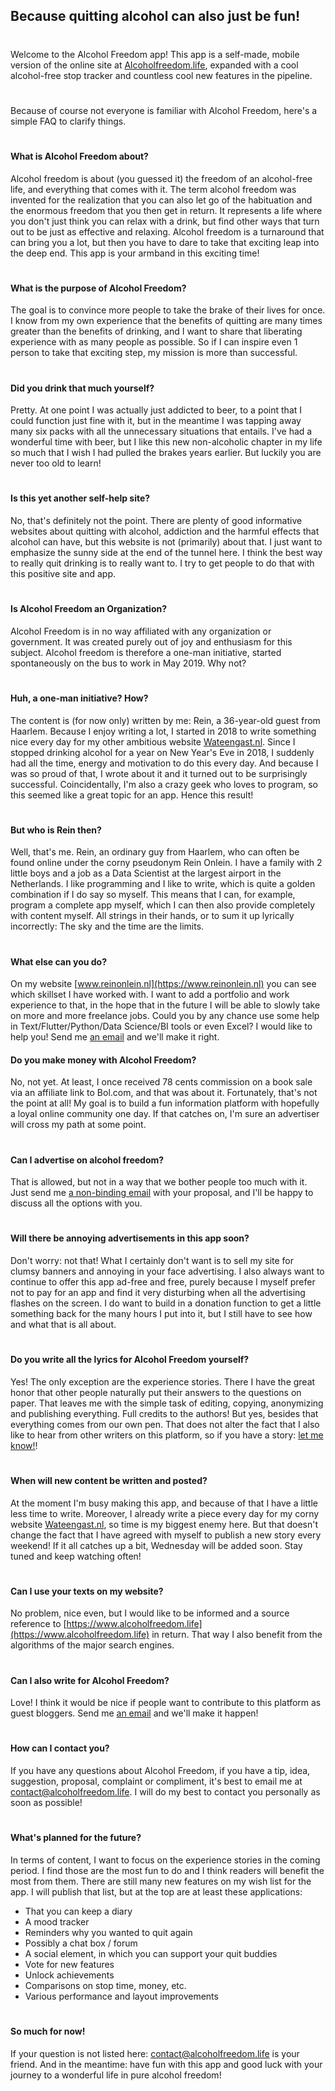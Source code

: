 ## Because quitting alcohol can also just be fun!

#
#
#
Welcome to the Alcohol Freedom app! This app is a self-made, mobile version of the online site at [Alcoholfreedom.life](https://www.alcoholfreedom.life), expanded with a cool alcohol-free stop tracker and countless cool new features in the pipeline.
#
Because of course not everyone is familiar with Alcohol Freedom, here's a simple FAQ to clarify things.
#
#
#
#### **What is Alcohol Freedom about?**
Alcohol freedom is about (you guessed it) the freedom of an alcohol-free life, and everything that comes with it. The term alcohol freedom was invented for the realization that you can also let go of the habituation and the enormous freedom that you then get in return. It represents a life where you don't just think you can relax with a drink, but find other ways that turn out to be just as effective and relaxing. Alcohol freedom is a turnaround that can bring you a lot, but then you have to dare to take that exciting leap into the deep end. This app is your armband in this exciting time!
#
#
#
#### **What is the purpose of Alcohol Freedom?**
The goal is to convince more people to take the brake of their lives for once. I know from my own experience that the benefits of quitting are many times greater than the benefits of drinking, and I want to share that liberating experience with as many people as possible. So if I can inspire even 1 person to take that exciting step, my mission is more than successful.
#
#
#
#### **Did you drink that much yourself?**
Pretty. At one point I was actually just addicted to beer, to a point that I could function just fine with it, but in the meantime I was tapping away many six packs with all the unnecessary situations that entails. I've had a wonderful time with beer, but I like this new non-alcoholic chapter in my life so much that I wish I had pulled the brakes years earlier. But luckily you are never too old to learn!
#
#
#
#### **Is this yet another self-help site?**
No, that's definitely not the point. There are plenty of good informative websites about quitting with alcohol, addiction and the harmful effects that alcohol can have, but this website is not (primarily) about that. I just want to emphasize the sunny side at the end of the tunnel here. I think the best way to really quit drinking is to really want to. I try to get people to do that with this positive site and app.
#
#
#
#### **Is Alcohol Freedom an Organization?**
Alcohol Freedom is in no way affiliated with any organization or government. It was created purely out of joy and enthusiasm for this subject. Alcohol freedom is therefore a one-man initiative, started spontaneously on the bus to work in May 2019. Why not?
#
#
#
#### **Huh, a one-man initiative? How?**
The content is (for now only) written by me: Rein, a 36-year-old guest from Haarlem. Because I enjoy writing a lot, I started in 2018 to write something nice every day for my other ambitious website [Wateengast.nl](https://www.wateengast.nl). Since I stopped drinking alcohol for a year on New Year's Eve in 2018, I suddenly had all the time, energy and motivation to do this every day. And because I was so proud of that, I wrote about it and it turned out to be surprisingly successful. Coincidentally, I'm also a crazy geek who loves to program, so this seemed like a great topic for an app. Hence this result!
#
#
#
#### **But who is Rein then?**
Well, that's me. Rein, an ordinary guy from Haarlem, who can often be found online under the corny pseudonym Rein Onlein. I have a family with 2 little boys and a job as a Data Scientist at the largest airport in the Netherlands. I like programming and I like to write, which is quite a golden combination if I do say so myself. This means that I can, for example, program a complete app myself, which I can then also provide completely with content myself. All strings in their hands, or to sum it up lyrically incorrectly: The sky and the time are the limits.
#
#
#
#### **What else can you do?**
On my website [www.reinonlein.nl](https://www.reinonlein.nl) you can see which skillset I have worked with. I want to add a portfolio and work experience to that, in the hope that in the future I will be able to slowly take on more and more freelance jobs. Could you by any chance use some help in Text/Flutter/Python/Data Science/BI tools or even Excel? I would like to help you! Send me [an email](mailto:contact@alcoholfreedom.life) and we'll make it right.
#### **Do you make money with Alcohol Freedom?**
No, not yet. At least, I once received 78 cents commission on a book sale via an affiliate link to Bol.com, and that was about it. Fortunately, that's not the point at all! My goal is to build a fun information platform with hopefully a loyal online community one day. If that catches on, I'm sure an advertiser will cross my path at some point.
#
#
#
#### **Can I advertise on alcohol freedom?**
That is allowed, but not in a way that we bother people too much with it. Just send me [a non-binding email](mailto:contact@alcoholfreedom.life) with your proposal, and I'll be happy to discuss all the options with you.
#
#
#
#### **Will there be annoying advertisements in this app soon?**
Don't worry: not that! What I certainly don't want is to sell my site for clumsy banners and annoying in your face advertising. I also always want to continue to offer this app ad-free and free, purely because I myself prefer not to pay for an app and find it very disturbing when all the advertising flashes on the screen. I do want to build in a donation function to get a little something back for the many hours I put into it, but I still have to see how and what that is all about.

#
#
#
#### **Do you write all the lyrics for Alcohol Freedom yourself?**
Yes! The only exception are the experience stories. There I have the great honor that other people naturally put their answers to the questions on paper. That leaves me with the simple task of editing, copying, anonymizing and publishing everything. Full credits to the authors! But yes, besides that everything comes from our own pen. That does not alter the fact that I also like to hear from other writers on this platform, so if you have a story: [let me know!](mailto:contact@alcoholfreedom.life)!
#
#
#
#### **When will new content be written and posted?**
At the moment I'm busy making this app, and because of that I have a little less time to write. Moreover, I already write a piece every day for my corny website [Wateengast.nl](https://www.wateengast.nl), so time is my biggest enemy here. But that doesn't change the fact that I have agreed with myself to publish a new story every weekend! If it all catches up a bit, Wednesday will be added soon. Stay tuned and keep watching often!
#
#
#
#### **Can I use your texts on my website?**
No problem, nice even, but I would like to be informed and a source reference to [https://www.alcoholfreedom.life](https://www.alcoholfreedom.life) in return. That way I also benefit from the algorithms of the major search engines.
#
#
#
#### **Can I also write for Alcohol Freedom?**
Love! I think it would be nice if people want to contribute to this platform as guest bloggers. Send me [an email](mailto:contact@alcoholfreedom.life) and we'll make it happen!
#
#
#
#### **How ​​can I contact you?**
If you have any questions about Alcohol Freedom, if you have a tip, idea, suggestion, proposal, complaint or compliment, it's best to email me at [contact@alcoholfreedom.life](mailto:contact@alcoholfreedom.life). I will do my best to contact you personally as soon as possible!
#
#
#
#### **What's planned for the future?**
In terms of content, I want to focus on the experience stories in the coming period. I find those are the most fun to do and I think readers will benefit the most from them. There are still many new features on my wish list for the app. I will publish that list, but at the top are at least these applications:

- That you can keep a diary
- A mood tracker
- Reminders why you wanted to quit again
- Possibly a chat box / forum
- A social element, in which you can support your quit buddies
- Vote for new features
- Unlock achievements
- Comparisons on stop time, money, etc.
- Various performance and layout improvements
#
#
#
#### **So much for now!**
If your question is not listed here: [contact@alcoholfreedom.life](mailto:contact@alcoholfreedom.life) is your friend. And in the meantime: have fun with this app and good luck with your journey to a wonderful life in pure alcohol freedom!
#
#
#
